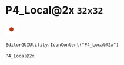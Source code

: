 # P4_Local@2x `32x32`
<img src="/img/P4_Local@2x.png" width=32 height=32>

``` CSharp
EditorGUIUtility.IconContent("P4_Local@2x")
```
```
P4_Local@2x
```
